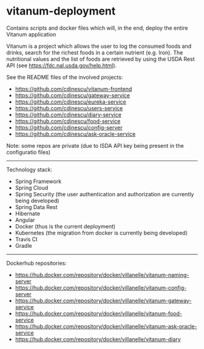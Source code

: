 # vitanum-deployment
Contains scripts and docker files which will, in the end, deploy the entire Vitanum application

Vitanum is a project which allows the user to log the consumed foods and drinks, search for the richest foods in a certain nutrient (e.g. Iron).
The nutritional values and the list of foods are retrieved by using the USDA Rest API (see https://fdc.nal.usda.gov/help.html).

See the README files of the involved projects:

- https://github.com/cdinescu/vitanum-frontend
- https://github.com/cdinescu/gateway-service
- https://github.com/cdinescu/eureka-service
- https://github.com/cdinescu/users-service
- https://github.com/cdinescu/diary-service
- https://github.com/cdinescu/food-service
- https://github.com/cdinescu/config-server
- https://github.com/cdinescu/ask-oracle-service

Note: some repos are private (due to ISDA API key being present in the configuratio files)

<hr>
Technology stack:

- Spring Framework
- Spring Cloud
- Spring Security (the user authentication and authorization are currently being developed)
- Spring Data Rest
- Hibernate
- Angular
- Docker (thus is the current deployment)
- Kubernetes (the migration from docker is currently being developed)
- Travis CI
- Gradle

<hr>
Dockerhub repositories:

- https://hub.docker.com/repository/docker/villanelle/vitanum-naming-server
- https://hub.docker.com/repository/docker/villanelle/vitanum-config-server
- https://hub.docker.com/repository/docker/villanelle/vitanum-gateway-service
- https://hub.docker.com/repository/docker/villanelle/vitanum-food-service
- https://hub.docker.com/repository/docker/villanelle/vitanum-ask-oracle-service
- https://hub.docker.com/repository/docker/villanelle/vitanum-diary

